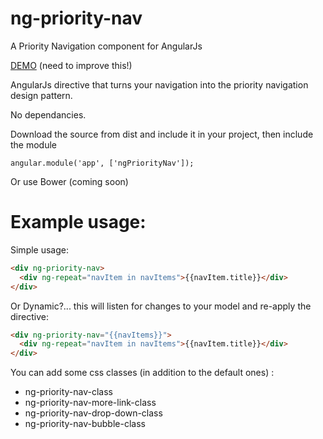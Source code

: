 # ng-priority-nav
A Priority Navigation component for AngularJs

[DEMO](http://lewie6.github.io/ng-priority-nav/) (need to improve this!)


AngularJs directive that turns your navigation into the priority navigation design pattern.

No dependancies.

Download the source from dist and include it in your project, then include the module
```
angular.module('app', ['ngPriorityNav']);
```
Or use Bower (coming soon)

# Example usage:

Simple usage:
```HTML
<div ng-priority-nav>
  <div ng-repeat="navItem in navItems">{{navItem.title}}</div>
</div>
```
Or Dynamic?... this will listen for changes to your model and re-apply the directive:
```HTML
<div ng-priority-nav="{{navItems}}">
  <div ng-repeat="navItem in navItems">{{navItem.title}}</div>
</div>
```
You can add some css classes (in addition to the default ones) :
* ng-priority-nav-class
* ng-priority-nav-more-link-class
* ng-priority-nav-drop-down-class
* ng-priority-nav-bubble-class
